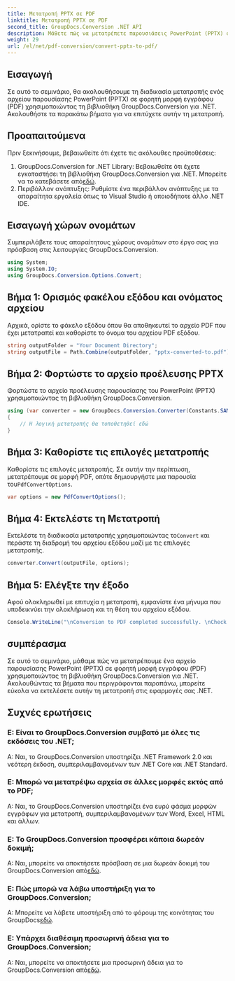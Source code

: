 ```yaml
---
title: Μετατροπή PPTX σε PDF
linktitle: Μετατροπή PPTX σε PDF
second_title: GroupDocs.Conversion .NET API
description: Μάθετε πώς να μετατρέπετε παρουσιάσεις PowerPoint (PPTX) σε μορφή PDF χρησιμοποιώντας το GroupDocs.Conversion για .NET. Εύκολη και αποτελεσματική διαδικασία μετατροπής.
weight: 29
url: /el/net/pdf-conversion/convert-pptx-to-pdf/
---
```

## Εισαγωγή
Σε αυτό το σεμινάριο, θα ακολουθήσουμε τη διαδικασία μετατροπής ενός αρχείου παρουσίασης PowerPoint (PPTX) σε φορητή μορφή εγγράφου (PDF) χρησιμοποιώντας τη βιβλιοθήκη GroupDocs.Conversion για .NET. Ακολουθήστε τα παρακάτω βήματα για να επιτύχετε αυτήν τη μετατροπή.
## Προαπαιτούμενα
Πριν ξεκινήσουμε, βεβαιωθείτε ότι έχετε τις ακόλουθες προϋποθέσεις:
1.  GroupDocs.Conversion for .NET Library: Βεβαιωθείτε ότι έχετε εγκαταστήσει τη βιβλιοθήκη GroupDocs.Conversion για .NET. Μπορείτε να το κατεβάσετε από[εδώ](https://releases.groupdocs.com/conversion/net/).
2. Περιβάλλον ανάπτυξης: Ρυθμίστε ένα περιβάλλον ανάπτυξης με τα απαραίτητα εργαλεία όπως το Visual Studio ή οποιοδήποτε άλλο .NET IDE.

## Εισαγωγή χώρων ονομάτων
Συμπεριλάβετε τους απαραίτητους χώρους ονομάτων στο έργο σας για πρόσβαση στις λειτουργίες GroupDocs.Conversion.
```csharp
using System;
using System.IO;
using GroupDocs.Conversion.Options.Convert;
```
## Βήμα 1: Ορισμός φακέλου εξόδου και ονόματος αρχείου
Αρχικά, ορίστε το φάκελο εξόδου όπου θα αποθηκευτεί το αρχείο PDF που έχει μετατραπεί και καθορίστε το όνομα του αρχείου PDF εξόδου.
```csharp
string outputFolder = "Your Document Directory";
string outputFile = Path.Combine(outputFolder, "pptx-converted-to.pdf");
```
## Βήμα 2: Φορτώστε το αρχείο προέλευσης PPTX
Φορτώστε το αρχείο προέλευσης παρουσίασης του PowerPoint (PPTX) χρησιμοποιώντας τη βιβλιοθήκη GroupDocs.Conversion.
```csharp
using (var converter = new GroupDocs.Conversion.Converter(Constants.SAMPLE_PPTX))
{
    // Η λογική μετατροπής θα τοποθετηθεί εδώ
}
```
## Βήμα 3: Καθορίστε τις επιλογές μετατροπής
Καθορίστε τις επιλογές μετατροπής. Σε αυτήν την περίπτωση, μετατρέπουμε σε μορφή PDF, οπότε δημιουργήστε μια παρουσία του`PdfConvertOptions`.
```csharp
var options = new PdfConvertOptions();
```
## Βήμα 4: Εκτελέστε τη Μετατροπή
 Εκτελέστε τη διαδικασία μετατροπής χρησιμοποιώντας το`Convert` και περάστε τη διαδρομή του αρχείου εξόδου μαζί με τις επιλογές μετατροπής.
```csharp
converter.Convert(outputFile, options);
```
## Βήμα 5: Ελέγξτε την έξοδο
Αφού ολοκληρωθεί με επιτυχία η μετατροπή, εμφανίστε ένα μήνυμα που υποδεικνύει την ολοκλήρωση και τη θέση του αρχείου εξόδου.
```csharp
Console.WriteLine("\nConversion to PDF completed successfully. \nCheck output in {0}", outputFolder);
```

## συμπέρασμα
Σε αυτό το σεμινάριο, μάθαμε πώς να μετατρέπουμε ένα αρχείο παρουσίασης PowerPoint (PPTX) σε φορητή μορφή εγγράφου (PDF) χρησιμοποιώντας τη βιβλιοθήκη GroupDocs.Conversion για .NET. Ακολουθώντας τα βήματα που περιγράφονται παραπάνω, μπορείτε εύκολα να εκτελέσετε αυτήν τη μετατροπή στις εφαρμογές σας .NET.
## Συχνές ερωτήσεις
### Ε: Είναι το GroupDocs.Conversion συμβατό με όλες τις εκδόσεις του .NET;
Α: Ναι, το GroupDocs.Conversion υποστηρίζει .NET Framework 2.0 και νεότερη έκδοση, συμπεριλαμβανομένων των .NET Core και .NET Standard.
### Ε: Μπορώ να μετατρέψω αρχεία σε άλλες μορφές εκτός από το PDF;
Α: Ναι, το GroupDocs.Conversion υποστηρίζει ένα ευρύ φάσμα μορφών εγγράφων για μετατροπή, συμπεριλαμβανομένων των Word, Excel, HTML και άλλων.
### Ε: Το GroupDocs.Conversion προσφέρει κάποια δωρεάν δοκιμή;
 Α: Ναι, μπορείτε να αποκτήσετε πρόσβαση σε μια δωρεάν δοκιμή του GroupDocs.Conversion από[εδώ](https://releases.groupdocs.com/).
### Ε: Πώς μπορώ να λάβω υποστήριξη για το GroupDocs.Conversion;
 Α: Μπορείτε να λάβετε υποστήριξη από το φόρουμ της κοινότητας του GroupDocs[εδώ](https://forum.groupdocs.com/c/conversion/11).
### Ε: Υπάρχει διαθέσιμη προσωρινή άδεια για το GroupDocs.Conversion;
 Α: Ναι, μπορείτε να αποκτήσετε μια προσωρινή άδεια για το GroupDocs.Conversion από[εδώ](https://purchase.groupdocs.com/temporary-license/).